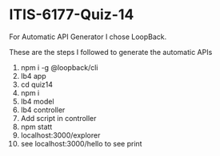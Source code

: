 # ITIS-6177-Quiz-14

For Automatic API Generator I chose LoopBack.


These are the steps I followed to generate the automatic APIs

1) npm i -g @loopback/cli
2) lb4 app
3) cd quiz14
4) npm i
5) lb4 model
6) lb4 controller
7) Add script in controller
8) npm statt
9) localhost:3000/explorer
10) see localhost:3000/hello to see print
